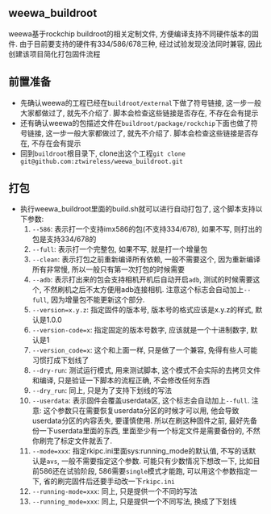 ## weewa_buildroot

weewa基于rockchip buildroot的相关定制文件, 方便编译支持不同硬件版本的固件. 由于目前要支持的硬件有334/586/678三种, 经过试验发现没法同时兼容, 因此创建该项目简化打包固件流程

## 前置准备

* 先确认weewa的工程已经在`buildroot/external`下做了符号链接, 这一步一般大家都做过了, 就先不介绍了. 脚本会检查这些链接是否存在, 不存在会有提示
* 还有确认weewa的包描述文件在`buildroot/package/rockchip`下面也做了符号链接, 这一步一般大家都做过了, 就先不介绍了. 脚本会检查这些链接是否存在, 不存在会有提示
* 回到`buildroot`根目录下, clone出这个工程`git clone git@github.com:ztwireless/weewa_buildroot.git`

## 打包 

* 执行weewa_buildroot里面的build.sh就可以进行自动打包了, 这个脚本支持以下参数:
	1. `--586`: 表示打一个支持imx586的包(不支持334/678), 如果不写, 则打出的包是支持334/678的
	2. `--full`: 表示打一个完整包, 如果不写, 就是打一个增量包
	3. `--clean`: 表示打包之前重新编译所有依赖, 一般不需要这个, 因为重新编译所有非常慢, 所以一般只有第一次打包的时候需要
	4. `--adb`: 表示打出来的包会支持相机开机后自动开启`adb`, 测试的时候需要这个, 不然刷机之后不太方便用adb连接相机. 注意这个标志会自动加上`--full`, 因为增量包不能更新这个部分.
	5. `--version=x.y.z`: 指定固件的版本号, 版本号的格式应该是x.y.z的样式, 默认是1.0.0
	6. `--version-code=x`: 指定固定的版本号数字, 应该就是一个十进制数字, 默认是1
	7. `--version_code=x`: 这个和上面一样, 只是做了一个兼容, 免得有些人可能习惯打成下划线了
	8. `--dry-run`: 测试运行模式, 用来测试脚本, 这个模式不会实际的去拷贝文件和编译, 只是验证一下脚本的流程正确, 不会修改任何东西
	9. `--dry_run`: 同上, 只是为了支持下划线的写法
	10. `--userdata`: 表示固件会覆盖userdata区, 这个标志会自动加上`--full`. 注意: 这个参数只在需要恢复userdata分区的时候才可以用, 他会导致userdata分区的内容丢失, 要谨慎使用. 所以在刷这种固件之前, 最好先备份一下userdata里面的东西, 里面至少有一个标定文件是需要备份的, 不然你刷完了标定文件就丢了.
	11. `--mode=xxx`: 指定rkipc.ini里面sys:running_mode的默认值, 不写的话默认是`avs`, 一般不需要指定这个参数. 可能只有少数情况下想改一下, 比如目前586还在试验阶段, 586需要`single`模式才能跑, 可以用这个参数指定一下, 省的刷完固件后还要手动改一下`rkipc.ini`
	12. `--running-mode=xxx`: 同上, 只是提供一个不同的写法
	13. `--running_mode=xxx`: 同上, 只是提供一个不同写法, 换成了下划线